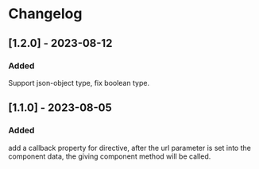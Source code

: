 # Changelog


## [1.2.0] - 2023-08-12
### Added
Support json-object type, fix boolean type.

## [1.1.0] - 2023-08-05
### Added
add a callback property for directive, after the url parameter is set into the component data, the giving component method will be called.
